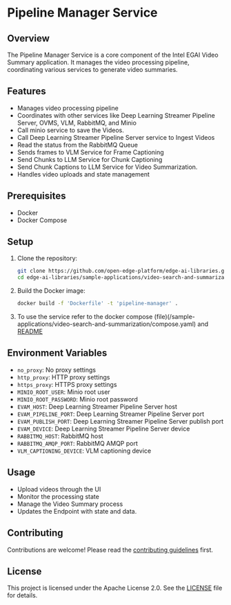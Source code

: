 # Pipeline Manager Service

## Overview
The Pipeline Manager Service is a core component of the Intel EGAI Video Summary application. It manages the video processing pipeline, coordinating various services to generate video summaries.

## Features
- Manages video processing pipeline
- Coordinates with other services like Deep Learning Streamer Pipeline Server, OVMS, VLM, RabbitMQ, and Minio
- Call minio service to save the Videos.
- Call Deep Learning Streamer Pipeline Server service to Ingest Videos
- Read the status from the RabbitMQ Queue
- Sends frames to VLM Service for Frame Captioning
- Send Chunks to LLM Service for Chunk Captioning
- Send Chunk Captions to LLM Service for Video Summarization.
- Handles video uploads and state management

## Prerequisites
- Docker
- Docker Compose

## Setup
1. Clone the repository:
   ```sh
   git clone https://github.com/open-edge-platform/edge-ai-libraries.git edge-ai-libraries
   cd edge-ai-libraries/sample-applications/video-search-and-summarization/pipeline-manager
   ```
2. Build the Docker image:
   ```sh
   docker build -f 'Dockerfile' -t 'pipeline-manager' .
   ```
3. To use the service refer to the docker compose (file)(/sample-applications/video-search-and-summarization/compose.yaml) and [README](/sample-applications/video-search-and-summarization/README.md)

## Environment Variables
- `no_proxy`: No proxy settings
- `http_proxy`: HTTP proxy settings
- `https_proxy`: HTTPS proxy settings
- `MINIO_ROOT_USER`: Minio root user
- `MINIO_ROOT_PASSWORD`: Minio root password
- `EVAM_HOST`: Deep Learning Streamer Pipeline Server  host
- `EVAM_PIPELINE_PORT`: Deep Learning Streamer Pipeline Server  port
- `EVAM_PUBLISH_PORT`: Deep Learning Streamer Pipeline Server publish port
- `EVAM_DEVICE`: Deep Learning Streamer Pipeline Server device
- `RABBITMQ_HOST`: RabbitMQ host
- `RABBITMQ_AMQP_PORT`: RabbitMQ AMQP port
- `VLM_CAPTIONING_DEVICE`: VLM captioning device

## Usage
- Upload videos through the UI
- Monitor the processing state
- Manage the Video Summary process 
- Updates the Endpoint with state and data.

## Contributing
Contributions are welcome! Please read the [contributing guidelines](../../../../CONTRIBUTING.md) first.

## License
This project is licensed under the Apache License 2.0. See the [LICENSE](../../../../LICENSE) file for details.